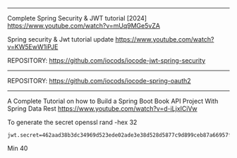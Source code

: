 
*********************************************************

Complete Spring Security & JWT tutorial [2024]
https://www.youtube.com/watch?v=mUq9MGe5vZA

Spring security & Jwt tutorial update
https://www.youtube.com/watch?v=KW5EwW1iPJE

REPOSITORY:
https://github.com/iocods/iocode-jwt-spring-security

*********************************************************

REPOSITORY:
https://github.com/iocods/iocode-spring-oauth2


*********************************************************

A Complete Tutorial on how to Build a Spring Boot Book API Project With Spring Data Rest
https://www.youtube.com/watch?v=d-iLjxICiVw

To generate the secret
    openssl rand -hex 32

    jwt.secret=462aad38b3dc34969d523ede02ade3e38d528d5877c9d899ceb87a66957ffcf3

Min 40
